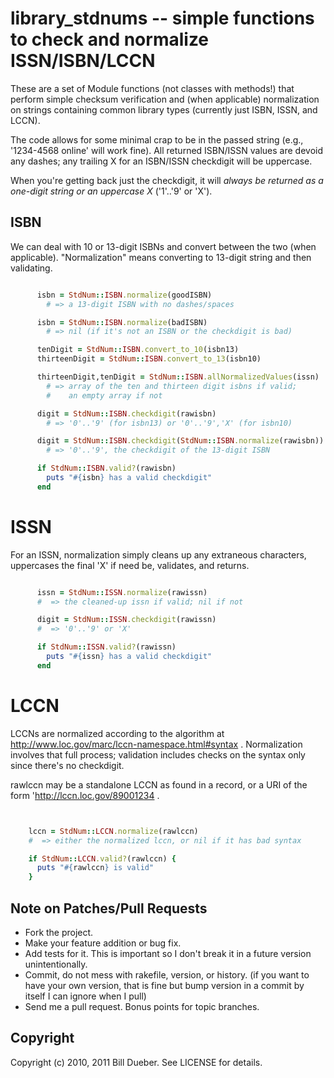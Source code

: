 # library_stdnums -- simple functions to check and normalize ISSN/ISBN/LCCN

These are a set of Module functions (not classes with methods!) that perform simple checksum verification and (when applicable) normalization on strings containing common library types (currently just ISBN, ISSN, and LCCN).

The code allows for some minimal crap to be in the passed string (e.g., '1234-4568 online' will work fine). All returned ISBN/ISSN values are devoid any dashes; any trailing X for an ISBN/ISSN checkdigit will be uppercase.

When you're getting back just the checkdigit, it will *always be returned as a one-digit string or an uppercase X* ('1'..'9' or 'X').


## ISBN

We can deal with 10 or 13-digit ISBNs and convert between the two (when applicable).
"Normalization" means converting to 13-digit string and then validating.

````ruby

      isbn = StdNum::ISBN.normalize(goodISBN)
        # => a 13-digit ISBN with no dashes/spaces

      isbn = StdNum::ISBN.normalize(badISBN)
        # => nil (if it's not an ISBN or the checkdigit is bad)

      tenDigit = StdNum::ISBN.convert_to_10(isbn13)
      thirteenDigit = StdNum::ISBN.convert_to_13(isbn10)

      thirteenDigit,tenDigit = StdNum::ISBN.allNormalizedValues(issn)
        # => array of the ten and thirteen digit isbns if valid;
        #    an empty array if not

      digit = StdNum::ISBN.checkdigit(rawisbn)
        # => '0'..'9' (for isbn13) or '0'..'9','X' (for isbn10)

      digit = StdNum::ISBN.checkdigit(StdNum::ISBN.normalize(rawisbn))
        # => '0'..'9', the checkdigit of the 13-digit ISBN

      if StdNum::ISBN.valid?(rawisbn)
        puts "#{isbn} has a valid checkdigit"
      end

````

# ISSN

For an ISSN, normalization simply cleans up any extraneous characters,
uppercases the final 'X' if need be, validates, and returns.

````ruby

      issn = StdNum::ISSN.normalize(rawissn)
      #  => the cleaned-up issn if valid; nil if not

      digit = StdNum::ISSN.checkdigit(rawissn)
      #  => '0'..'9' or 'X'

      if StdNum::ISSN.valid?(rawissn)
        puts "#{issn} has a valid checkdigit"
      end
````

# LCCN

LCCNs are normalized according to the algorithm at
http://www.loc.gov/marc/lccn-namespace.html#syntax . Normalization involves
that full process; validation includes checks on the syntax only since
there's no checkdigit.

rawlccn may be a standalone LCCN as found in a record, or a URI of the form
'http://lccn.loc.gov/89001234 .

````ruby


    lccn = StdNum::LCCN.normalize(rawlccn)
    #  => either the normalized lccn, or nil if it has bad syntax

    if StdNum::LCCN.valid?(rawlccn) {
      puts "#{rawlccn} is valid"
    }


````


## Note on Patches/Pull Requests

* Fork the project.
* Make your feature addition or bug fix.
* Add tests for it. This is important so I don't break it in a
  future version unintentionally.
* Commit, do not mess with rakefile, version, or history.
  (if you want to have your own version, that is fine but bump version in a commit by itself I can ignore when I pull)
* Send me a pull request. Bonus points for topic branches.

## Copyright

Copyright (c) 2010, 2011 Bill Dueber. See LICENSE for details.
